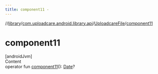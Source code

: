 ```yaml
---
title: component11 -
---
```

//[library](../../index.md)/[com.uploadcare.android.library.api](../index.md)/[UploadcareFile](index.md)/[component11](component11.md)



# component11  
[androidJvm]  
Content  
operator fun [component11](component11.md)(): [Date](https://developer.android.com/reference/kotlin/java/util/Date.html)?  



